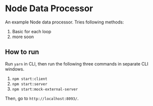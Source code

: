 # Node Data Processor

An example Node data processor. Tries following methods:

1. Basic for each loop
2. more soon

## How to run

Run `yarn` in CLI, then run the following three commands in separate CLI windows.

1. `npm start:client`
2. `npm start:server`
3. `npm start:mock-external-server`

Then, go to `http://localhost:8093/`.